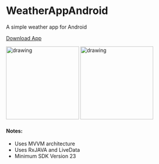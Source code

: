 # WeatherAppAndroid
A simple weather app for Android

<a href="https://drive.google.com/file/d/1Cvg2xGmlX_matClI2CjySr0C_hednaBO/view?usp=sharing" title="ImageName">Download App</a>

<p float="left">
<img src="https://i.ibb.co/K0Y1Mp2/1-min.png" alt="drawing" width="200px"/>
<img src="https://i.ibb.co/nsF5rHb/2-min.png" alt="drawing" width="200px"/>
</p>

#### Notes:
  * Uses MVVM architecture 
  * Uses RxJAVA and LiveData
  * Minimum SDK Version 23
  
